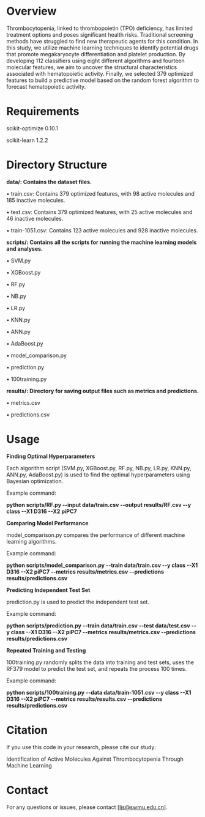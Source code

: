 Overview
========================
Thrombocytopenia, linked to thrombopoietin (TPO) deficiency, has limited treatment options and poses significant health risks. Traditional screening methods have struggled to find new therapeutic agents for this condition. In this study, we utilize machine learning techniques to identify potential drugs that promote megakaryocyte differentiation and platelet production. By developing 112 classifiers using eight different algorithms and fourteen molecular features, we aim to uncover the structural characteristics associated with hematopoietic activity. Finally, we selected 379 optimized features to build a predictive model based on the random forest algorithm to forecast hematopoietic activity.

Requirements
========================
<p>scikit-optimize 0.10.1
<p>scikit-learn 1.2.2

Directory Structure
===============================
**data/: Contains the dataset files.**

<p>•	train.csv: Contains 379 optimized features, with 98 active molecules and 185 inactive molecules.
<p>•	test.csv: Contains 379 optimized features, with 25 active molecules and 46 inactive molecules.
<p>•	train-1051.csv: Contains 123 active molecules and 928 inactive molecules.

**scripts/: Contains all the scripts for running the machine learning models and analyses.**

<p>•	SVM.py
<p>•	XGBoost.py
<p>•	RF.py
<p>•	NB.py
<p>•	LR.py
<p>•	KNN.py
<p>•	ANN.py
<p>•	AdaBoost.py
<p>•	model_comparison.py
<p>•	prediction.py
<p>•	100training.py

**results/: Directory for saving output files such as metrics and predictions.**
<p>•	metrics.csv
<p>•	predictions.csv

Usage
===============================
**Finding Optimal Hyperparameters**
<p>Each algorithm script (SVM.py, XGBoost.py, RF.py, NB.py, LR.py, KNN.py, ANN.py, AdaBoost.py) is used to find the optimal hyperparameters using Bayesian optimization.
<p>Example command:

**python scripts/RF.py --input data/train.csv --output results/RF.csv --y class --X1 D316 --X2 piPC7**
<p>

**Comparing Model Performance**
<p>model_comparison.py compares the performance of different machine learning algorithms.
<p>Example command:

**python scripts/model_comparison.py --train data/train.csv --y class --X1 D316 --X2 piPC7 --metrics results/metrics.csv --predictions results/predictions.csv**
<p>
    
**Predicting Independent Test Set**
<p>prediction.py is used to predict the independent test set.
<p>Example command:

**python scripts/prediction.py --train data/train.csv --test data/test.csv --y class --X1 D316 --X2 piPC7 --metrics results/metrics.csv --predictions results/predictions.csv**
<p>
    
**Repeated Training and Testing**
<p>100training.py randomly splits the data into training and test sets, uses the RF379 model to predict the test set, and repeats the process 100 times.
<p>Example command:

**python scripts/100training.py --data data/train-1051.csv --y class --X1 D316 --X2 piPC7 --metrics results/results.csv --predictions results/predictions.csv**
<p>

Citation
========================
If you use this code in your research, please cite our study:
<p>Identification of Active Molecules Against Thrombocytopenia Through Machine Learning

Contact
==============================
For any questions or issues, please contact [ljs@swmu.edu.cn].

